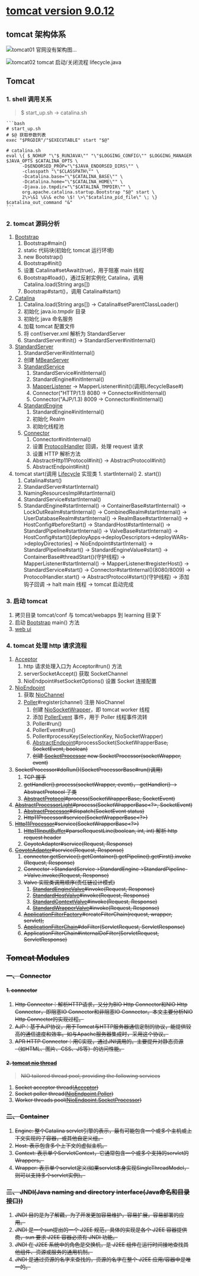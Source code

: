 # [tomcat version 9.0.12](http://tomcat.apache.org/tomcat-9.0-doc/index.html)
## tomcat 架构体系
![tomcat01 官网没有架构图...](../images/tomcat01.png "tomcat 架构图")

![tomcat02 tomcat 启动/关闭流程 lifecycle.java](../images/tomcat02.png "tomcat 启动/关闭流程")

## Tomcat
### 1. shell 调用关系
> $ start_up.sh -> catalina.sh
    
    ```bash
    # start_up.sh
    # $@ 获取参数列表
    exec "$PRGDIR"/"$EXECUTABLE" start "$@"
    
    # catalina.sh
    eval \{ $_NOHUP "\"$_RUNJAVA\"" "\"$LOGGING_CONFIG\"" $LOGGING_MANAGER $JAVA_OPTS $CATALINA_OPTS \
          -D$ENDORSED_PROP="\"$JAVA_ENDORSED_DIRS\"" \
          -classpath "\"$CLASSPATH\"" \
          -Dcatalina.base="\"$CATALINA_BASE\"" \
          -Dcatalina.home="\"$CATALINA_HOME\"" \
          -Djava.io.tmpdir="\"$CATALINA_TMPDIR\"" \
          org.apache.catalina.startup.Bootstrap "$@" start \
          2\>\&1 \&\& echo \$! \>\"$catalina_pid_file\" \; \} $catalina_out_command "&"
    ```
    
### 2. tomcat 源码分析
1. [Bootstrap](./startup/Bootstrap.java)
    1. Bootstrap#main()
    2. static 代码块(初始化 tomcat 运行环境)
    3. new Bootstrap()
    4. Bootstrap#init()
    5. 设置 Catalina#setAwait(true)，用于阻塞 main 线程
    6. Bootstrap#load()，通过反射实例化 Catalina，调用 Catalina.load(String args[])
    7. Bootstrap#start()，调用 Catalina#start()
2. [Catalina](./startup/Catalina.java)
    1. Catalina.load(String args[]) -> Catalina#setParentClassLoader()
    2. 初始化 java.io.tmpdir 目录
    3. 初始化 java 命名服务
    4. 加载 tomcat 配置文件
    5. 将 conf/server.xml 解析为 StandardServer
    6. StandardServer#init() -> StandardServer#initInternal()
3. [StandardServer](./core/StandardServer.java)   
    1. StandardServer#initInternal()
    2. 创建 [MBeanServer](../../../javax/management/MBeanServer.java)
    3. [StandardService](./core/StandardService.java)
        1. StandardService#initInternal()
        2. StandardEngine#initInternal()
        3. [MapperListener](./mapper/MapperListener.java) -> MapperListener#init()(调用LifecycleBase#)
        4. Connector("HTTP/1.1) 8080 -> Connector#initInternal()
        5. Connector("AJP/1.3) 8009 -> Connector#initInternal()
    4. [StandardEngine](./core/StandardEngine.java)
        1. StandardEngine#initInternal()
        2. 初始化 Realm
        3. 初始化线程池
    5. [Connector](./connector/Connector.java "用于处理 http 请求")
        1. Connector#initInternal()
        2. 设置 [ProtocolHandler](../coyote/ProtocolHandler.java) 回调，处理 request 请求
        3. 设置 HTTP 解析方法
        4. AbstractHttp11Protocol#init() -> AbstractProtocol#init()
        5. AbstractEndpoint#init()
4. tomcat start(调用 [Lifecycle](Lifecycle.java) 实现类 1. startInternal() 2. start())
    1. Catalina#start()
    2. StandardServer#startInternal()
    3. NamingResourcesImpl#startInternal()
    4. StandardService#startInternal()
    5. StandardEngine#startInternal() -> ContainerBase#startInternal() -> LockOutRealm#startInternal() -> CombinedRealm#startInternal()
        -> UserDatabaseRealm#startInternal() -> RealmBase#startInternal() -> HostConfig#beforeStart() -> StandardHost#startInternal()
        -> StandardPipeline#startInternal() -> ValveBase#startInternal() -> HostConfig#start()[deployApps->deployDescriptors->deployWARs->deployDirectories] -> NioEndpoint#startInternal()
        -> StandardPipeline#start() -> StandardEngineValue#start() -> ContainerBase#threadStart()(守护线程) ->  MapperListener#startInternal()
        -> MapperListener#registerHost() -> StandardService#start() -> Connector#startInternal()(8080/8009) -> ProtocolHandler.start() -> AbstractProtocol#start()(守护线程)
        -> 添加钩子回调 -> halt main 线程 -> tomcat 启动完成
    
### 3. 启动 tomcat
1. 拷贝目录 tomcat/conf 与 tomcat/webapps 到 learning 目录下
2. 启动 [Bootstrap](./startup/Bootstrap.java) main() 方法
3. [web ui](http://localhost:8080/)

### 4. tomcat 处理 http 请求流程
1. [Acceptor](../tomcat/util/net/Acceptor.java)
    1. http 请求处理入口为 Acceptor#run() 方法
    2. serverSocketAccept() 获取 SocketChannel
    3. NioEndpoint#setSocketOptions() 设置 Socket 连接配置
2. [NioEndpoint](../tomcat/util/net/NioEndpoint.java)
    1. 获取 [NioChannel](../tomcat/util/net/NioChannel.java)
    2. [Poller](../tomcat/util/net/NioEndpoint.java#Poller)#register(channel) 注册 NioChannel
        1. 创建 [NioSocketWrapper](../tomcat/util/net/NioEndpoint.java#NioSocketWrapper)，即 tomcat worker 线程
        2. 添加 [PollerEvent](../tomcat/util/net/NioEndpoint.java#PollerEvent) 事件，用于 Poller 线程事件流转
        3. Poller#run()
        4. PollerEvent#run()
        5. Poller#processKey(SelectionKey, NioSocketWrapper)
        6. [AbstractEndpoint](../tomcat/util/net/AbstractEndpoint.java)#processSocket(SocketWrapperBase<S>, SocketEvent, boolean)
        7. 创建 [SocketProcessor](../tomcat/util/net/NioEndpoint.java#SocketProcessor) new SocketProcessor(socketWrapper, event)
3. SocketProcessor#doRun()(SocketProcessorBase#run()调用)
    1. TCP 握手
    2. getHandler().process(socketWrapper, event)， getHandler() -> AbstractProtocol 子类
    3. [AbstractProtocol](../coyote/AbstractProtocol.java#ConnectionHandler)#process(SocketWrapperBase<S>, SocketEvent)
6. [AbstractProcessorLight](../coyote/AbstractProcessorLight.java)#process(SocketWrapperBase<?>, SocketEvent)
    1. [AbstractProcessor](../coyote/AbstractProcessor.java)#dispatch(SocketEvent status)
    2. Http11Processor#service(SocketWrapperBase<?>)
7. [Http11Processor](../coyote/http11/Http11Processor.java)#service(SocketWrapperBase<?>)
    1. [Http11InputBuffer](../coyote/http11/Http11InputBuffer.java)#parseRequestLine(boolean, int, int) 解析 http request header
    2. CoyoteAdapter#service(Request, Response)
8. [CoyoteAdapter](./connector/CoyoteAdapter.java)#service(Request, Response)
    1. connector.getService().getContainer().getPipeline().getFirst().invoke(Request, Response)
    2. Connector->StandardService->StandardEngine->StandardPipeline->Valve.invoke(Request, Response)
    3. Valve 实现类调用顺序(责任链设计模式)
        1. [StandardEngineValve](./core/StandardEngineValve.java)#invoke(Request, Response)
        2. [StandardHostValve](./core/StandardHostValve.java)#invoke(Request, Response)
        3. [StandardContextValve](./core/StandardContextValve.java)#invoke(Request, Response)
        4. [StandardWrapperValve](./core/StandardWrapperValve.java)#invoke(Request, Response)
    4. [ApplicationFilterFactory](./core/ApplicationFilterFactory.java)#createFilterChain(request, wrapper, servlet);
    5. [ApplicationFilterChain](./core/ApplicationFilterChain.java)#doFilter(ServletRequest, ServletResponse)
    6. ApplicationFilterChain#internalDoFilter(ServletRequest, ServletResponse)

## Tomcat Modules
###  一、 Connector
#### 1. connector
1. Http Connector：解析HTTP请求，又分为BIO Http Connector和NIO Http Connector，即阻塞IO Connector和非阻塞IO Connector。本文主要分析NIO Http Connector的实现过程。
2. AJP：基于AJP协议，用于Tomcat与HTTP服务器通信定制的协议，能提供较高的通信速度和效率。如与Apache服务器集成时，采用这个协议。
3. APR HTTP Connector：用C实现，通过JNI调用的。主要提升对静态资源（如HTML、图片、CSS、JS等）的访问性能。

#### 2. [tomcat nio thread](../tomcat/util/net/NioEndpoint.java)
> NIO tailored thread pool, providing the following services
1. Socket acceptor thread([Acceptor](../tomcat/util/net/Acceptor.java))
2. Socket poller thread([NioEndpoint.Poller](../tomcat/util/net/NioEndpoint.java#Poller))
3. Worker threads pool([NioEndpoint.SocketProcessor](../tomcat/util/net/NioEndpoint.java#SocketProcessor))

### 二、 Container
1. Engine: 整个Catalina servlet引擎的表示，最有可能包含一个或多个主机或上下文实现的子容器，或其他自定义组。
2. Host: 表示包含多个上下文的虚拟主机。
3. Context: 表示单个ServletContext，它通常包含一个或多个支持的servlet的Wrappers。
4. Wrapper: 表示单个servlet定义(如果servlet本身实现SingleThreadModel，则可以支持多个servlet实例)。

### 三、 JNDI(Java naming and directory interface(Java命名和目录接口))
1. JNDI 目的是为了解藕，为了开发更加容易维护，容易扩展，容易部署的应用。 
2. JNDI 是一个sun提出的一个 J2EE 规范，具体的实现是各个 J2EE 容器提供商，sun 要求 J2EE 容器必须有 JNDI 功能。 
3. JNDI 在 J2EE 系统中的角色是交换机，是 J2EE 组件在运行时间接地查找其他组件、资源或服务的通用机制。 
4. JNDI 是通过资源的名字来查找的，资源的名字在整个 J2EE 应用/容器中是唯一的。 
